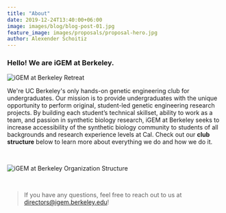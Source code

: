 ```yaml
---
title: "About"
date: 2019-12-24T13:40:00+06:00
image: images/blog/blog-post-01.jpg
feature_image: images/proposals/proposal-hero.jpg
author: Alexender Schoitiz
---
```

### Hello! We are iGEM at Berkeley.

![iGEM at Berkeley Retreat](/images/about/retreat.jpg "iGEM at Berkeley")

We're UC Berkeley's only hands-on genetic engineering club for undergraduates.
Our mission is to provide undergraduates with the unique opportunity to perform original, student-led genetic engineering research projects. By building each student’s technical skillset, ability to work as a team, and passion in synthetic biology research, iGEM at Berkeley seeks to increase accessibility of the synthetic biology community to students of all backgrounds and research experience levels at Cal. Check out our **club structure** below to learn more about everything we do and how we do it.

&nbsp;

![iGEM at Berkeley Organization Structure](/images/about/org.png "iGEM at Berkeley's Organization Structure")

&nbsp;

> If you have any questions, feel free to reach out to us at <directors@igem.berkeley.edu>!

